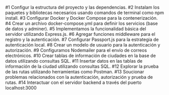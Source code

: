 #1 Configur la estructura del proyecto y las dependencias.
#2 Instalam los paquetes y bibliotecas necesarios usando comandos de terminal como npm install.
#3 Configurar Docker y Docker Compose para la contenerización.
#4 Crear un archivo docker-compose.yml para definir los servicios (base de datos y adminer).
#5 Implementamos la funcionalidad básica del servidor utilizando Express.js.
#6 Agregar funciones middleware para el registro y la autenticación.
#7 Configurar Passport.js para la estrategia de autenticación local.
#8 Crear un modelo de usuario para la autenticación y autorización.
#9 Configuramos Nodemailer para el envío de correos electrónicos.
#10 Crear tablas de información de ciudades en la base de datos utilizando consultas SQL.
#11 Insertar datos en las tablas de información de la ciudad utilizando consultas SQL.
#12 Explorar la prueba de las rutas utilizando herramientas como Postman.
#13 Soucionar problemas relacionados con la autenticación, autorización y prueba de rutas.
#14 Interactuar con el servidor backend a través del puerto localhost:3000


